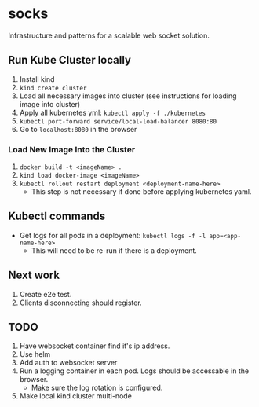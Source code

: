 # socks
Infrastructure and patterns for a scalable web socket solution.

## Run Kube Cluster locally
1. Install kind
1. `kind create cluster`
1. Load all necessary images into cluster (see instructions for loading image into cluster)
1. Apply all kubernetes yml: `kubectl apply -f ./kubernetes`
1. `kubectl port-forward service/local-load-balancer 8080:80`
1. Go to `localhost:8080` in the browser

### Load New Image Into the Cluster
1. `docker build -t <imageName> .`
1. `kind load docker-image <imageName>`
1. `kubectl rollout restart deployment <deployment-name-here>`
    - This step is not necessary if done before applying kubernetes yaml.

## Kubectl commands
- Get logs for all pods in a deployment: `kubectl logs -f -l app=<app-name-here>`
    - This will need to be re-run if there is a deployment.

## Next work
1. Create e2e test.
1. Clients disconnecting should register.


## TODO
1. Have websocket container find it's ip address.
1. Use helm
1. Add auth to websocket server
1. Run a logging container in each pod. Logs should be accessable in the browser.
    - Make sure the log rotation is configured.
1. Make local kind cluster multi-node